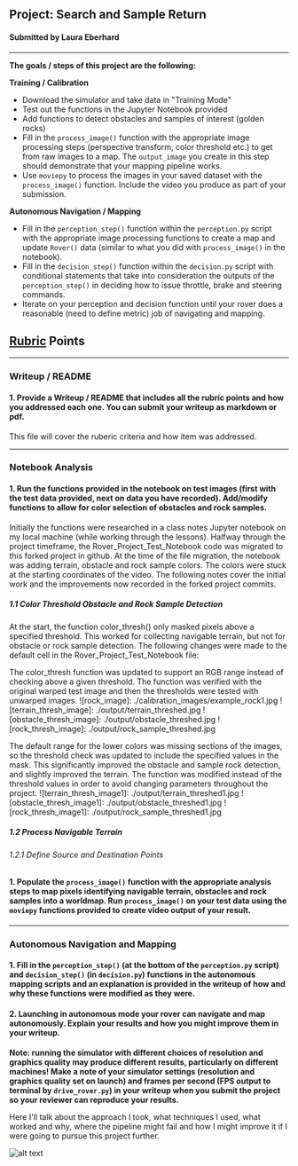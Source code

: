 ## Project: Search and Sample Return
#### Submitted by Laura Eberhard
---


**The goals / steps of this project are the following:**  

**Training / Calibration**  

* Download the simulator and take data in "Training Mode"
* Test out the functions in the Jupyter Notebook provided
* Add functions to detect obstacles and samples of interest (golden rocks)
* Fill in the `process_image()` function with the appropriate image processing steps (perspective transform, color threshold etc.) to get from raw images to a map.  The `output_image` you create in this step should demonstrate that your mapping pipeline works.
* Use `moviepy` to process the images in your saved dataset with the `process_image()` function.  Include the video you produce as part of your submission.

**Autonomous Navigation / Mapping**

* Fill in the `perception_step()` function within the `perception.py` script with the appropriate image processing functions to create a map and update `Rover()` data (similar to what you did with `process_image()` in the notebook). 
* Fill in the `decision_step()` function within the `decision.py` script with conditional statements that take into consideration the outputs of the `perception_step()` in deciding how to issue throttle, brake and steering commands. 
* Iterate on your perception and decision function until your rover does a reasonable (need to define metric) job of navigating and mapping.  

[//]: # (Image References)

[image1]: ./misc/rover_image.jpg
[image2]: ./calibration_images/example_grid1.jpg
[image3]: ./calibration_images/example_rock1.jpg 

## [Rubric](https://review.udacity.com/#!/rubrics/916/view) Points

---
### Writeup / README

#### 1. Provide a Writeup / README that includes all the rubric points and how you addressed each one.  You can submit your writeup as markdown or pdf.  

This file will cover the ruberic criteria and how item was addressed. 

---
### Notebook Analysis
#### 1. Run the functions provided in the notebook on test images (first with the test data provided, next on data you have recorded). Add/modify functions to allow for color selection of obstacles and rock samples.

Initially the functions were researched in a class notes Jupyter notebook on my local machine (while working through the lessons). Halfway through the project timeframe, the Rover_Project_Test_Notebook code was migrated to this forked project in github. At the time of the file migration, the notebook was adding terrain, obstacle and rock sample colors. The colors were stuck at the starting coordinates of the video. The following notes cover the initial work and the improvements now recorded in the forked project commits.

##### 1.1 Color Threshold Obstacle and Rock Sample Detection
At the start, the function color_thresh() only masked pixels above a specified threshold. This worked for collecting navigable terrain, but not for obstacle or rock sample detection. The following changes were made to the default cell in the Rover_Project_Test_Notebook file:

The color_thresh function was updated to support an RGB range instead of checking above a given threshold. The function was verified with the original warped test image and then the thresholds were tested with unwarped images.
![rock_image]: ./calibration_images/example_rock1.jpg
![terrain_thresh_image]: ./output/terrain_threshed.jpg
![obstacle_thresh_image]: ./output/obstacle_threshed.jpg
![rock_thresh_image]: ./output/rock_sample_threshed.jpg

The default range for the lower colors was missing sections of the images, so the threshold check was updated to include the specified values in the mask. This significantly improved the obstacle and sample rock detection, and slightly improved the terrain. The function was modified instead of the threshold values in order to avoid changing parameters throughout the project.
![terrain_thresh_image1]: ./output/terrain_threshed1.jpg
![obstacle_thresh_image1]: ./output/obstacle_threshed1.jpg
![rock_thresh_image1]: ./output/rock_sample_threshed1.jpg

##### 1.2 Process Navigable Terrain
###### 1.2.1 Define Source and Destination Points


#### 1. Populate the `process_image()` function with the appropriate analysis steps to map pixels identifying navigable terrain, obstacles and rock samples into a worldmap.  Run `process_image()` on your test data using the `moviepy` functions provided to create video output of your result. 

---
### Autonomous Navigation and Mapping

#### 1. Fill in the `perception_step()` (at the bottom of the `perception.py` script) and `decision_step()` (in `decision.py`) functions in the autonomous mapping scripts and an explanation is provided in the writeup of how and why these functions were modified as they were.


#### 2. Launching in autonomous mode your rover can navigate and map autonomously.  Explain your results and how you might improve them in your writeup.  

**Note: running the simulator with different choices of resolution and graphics quality may produce different results, particularly on different machines!  Make a note of your simulator settings (resolution and graphics quality set on launch) and frames per second (FPS output to terminal by `drive_rover.py`) in your writeup when you submit the project so your reviewer can reproduce your results.**

Here I'll talk about the approach I took, what techniques I used, what worked and why, where the pipeline might fail and how I might improve it if I were going to pursue this project further.  



![alt text][image3]



